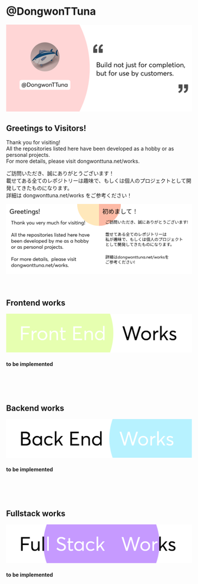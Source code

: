 # @DongwonTTuna

[![Top Banner](img/topBanner.png)](https://dongwontuna.net/)

## Greetings to Visitors!

Thank you for visiting!<br/>
All the repositories listed here have been developed as a hobby or as personal projects.<br/>
For more details, please visit dongwonttuna.net/works.

ご訪問いただき、誠にありがとうございます！<br/>
載せてある全てのレポジトリーは趣味で、もしくは個人のプロジェクトとして開発してきたものになります。<br/>
詳細は dongwonttuna.net/works をご参考ください！

[![Greeting](img/greeting.png)](<(https://dongwontuna.net/)>)
<br/>
<br/>
<br/>

## Frontend works

[![Frontend Banner](/img/frontendWorks.png)](https://dongwontuna.net/works/frontend/)

#### to be implemented

<br/>
<br/>
<br/>

## Backend works

[![Backend Banner](/img/backendWorks.png)](https://dongwontuna.net/works/backend/)

#### to be implemented

<br/>
<br/>
<br/>

## Fullstack works

[![Fullstack Banner](/img/fullstackWorks.png)](https://dongwontuna.net/works/fullstack/)

#### to be implemented

<br/>
<br/>
<br/>
